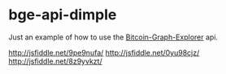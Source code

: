 # bge-api-dimple

Just an example of how to use the [Bitcoin-Graph-Explorer](https://github.com/bitcoinprivacy/Bitcoin-Graph-Explorer/tree/master/api) api.

http://jsfiddle.net/9pe9nufa/
http://jsfiddle.net/0yu98cjz/
http://jsfiddle.net/8z9yvkzt/

